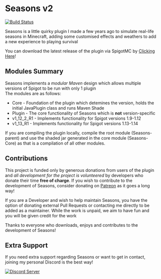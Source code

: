 # Seasons v2 
[![Build Status](https://travis-ci.org/Harieo/Seasons.svg?branch=master)](https://travis-ci.org/Harieo/Seasons/)

Seasons is a little quirky plugin I made a few years ago to simulate real-life seasons in Minecraft, adding some
customised effects and weathers to add a new experience to playing survival

You can download the latest release of the plugin via SpigotMC by [Clicking Here](https://www.spigotmc.org/resources/seasons.39298/)!

## Modules Summary

Seasons implements a _modular Maven_ design which allows multiple versions of Spigot to be run with only 1 plugin  
The modules are as follows:  
* Core - Foundation of the plugin which detemines the version, holds the initial JavaPlugin class and runs Maven Shade
* Plugin - The core functionality of Seasons which is **not** version-specific
* v1_12_2_R1 - Implements functionality for Spigot versions 1.9-1.12
* v1_13_R1 - Implements functionality for Spigot versions 1.13-1.14

If you are compiling the plugin locally, compile the root module (Seasons-parent) and use the shaded jar generated in the 
  core module (Seasons-Core) as that is a compilation of all other modules.
   
## Contributions

This project is funded only by generous donations from users of the plugin and _all development for the project is volunteered_
  by developers who donate their time **free of charge**. If you wish to contribute to the development of Seasons, consider donating
  on [Patreon](https://www.patreon.com/harieo) as it goes a long way!
  
If you are a Developer and wish to help maintain Seasons, you have the option of donating external Pull Requests or contacting me directly to be added as a maintainer. While the work is unpaid, we aim to have fun and you will be given credit for the work

Thanks to everyone who downloads, enjoys and contributes to the development of Seasons!

## Extra Support

If you need extra support regarding Seasons or want to get in contact, joining my personal Discord is the best way!  

[![Discord Server](https://discordapp.com/api/guilds/419626137657016351/embed.png?style=banner2)](https://discordapp.com/invite/MhF4aCh)
